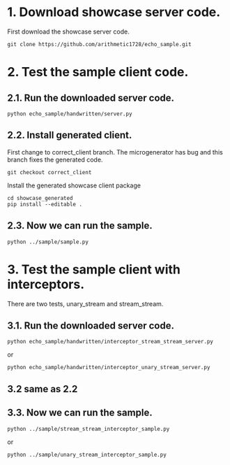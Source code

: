 # 1. Download showcase server code.

First download the showcase server code.
```
git clone https://github.com/arithmetic1728/echo_sample.git
```

# 2. Test the sample client code.
## 2.1. Run the downloaded server code.

```
python echo_sample/handwritten/server.py
```
## 2.2. Install generated client.
First change to correct_client branch. The microgenerator has bug and this branch fixes the generated code.
```
git checkout correct_client
```

Install the generated showcase client package
```
cd showcase_generated
pip install --editable .
```

## 2.3. Now we can run the sample.
```
python ../sample/sample.py
```

# 3. Test the sample client with interceptors.
There are two tests, unary_stream and stream_stream.

## 3.1. Run the downloaded server code.

```
python echo_sample/handwritten/interceptor_stream_stream_server.py
```
or
```
python echo_sample/handwritten/interceptor_unary_stream_server.py
```

## 3.2 same as 2.2

## 3.3. Now we can run the sample.

```
python ../sample/stream_stream_interceptor_sample.py
```
or
```
python ../sample/unary_stream_interceptor_sample.py
```
